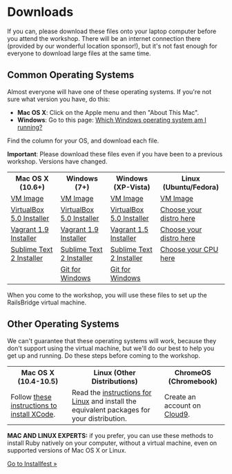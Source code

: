 # Downloads

If you can, please download these files onto your laptop computer before
you attend the workshop. There will be an internet connection there
(provided by our wonderful location sponsor!), but it's not fast enough
for everyone to download large files at the same time.

## Common Operating Systems

Almost everyone will have one of these operating systems. If you're not
sure what version you have, do this:

* **Mac OS X**: Click on the Apple menu and then "About This Mac".
* **Windows**: Go to this page: [Which Windows operating system am I running?](http://windows.microsoft.com/en-us/windows/which-operating-system)

Find the column for your OS, and download each file.

<div class="alert alert-info">
<strong>Important</strong>: Please download these files even if you have been to a previous workshop. Versions have changed.
</div>

<table class="downloads-files">
<tr>
  <th>Mac OS X (10.6+)</th>
  <th>Windows (7+)</th>
  <th>Windows (XP-Vista)</th>
  <th>Linux (Ubuntu/Fedora)</th>
</tr>
<tr>
  <td><a href="http://downloads.railsbridge.org/railsbridgevm-2017-01.box">VM Image</a></td>
  <td><a href="http://downloads.railsbridge.org/railsbridgevm-2017-01.box">VM Image</a></td>
  <td><a href="http://downloads.railsbridge.org/railsbridgevm-2017-01.box">VM Image</a></td>
  <td><a href="http://downloads.railsbridge.org/railsbridgevm-2017-01.box">VM Image</a></td>
</tr>
<tr>
  <td><a href="http://download.virtualbox.org/virtualbox/5.0.30/VirtualBox-5.0.30-112061-OSX.dmg">VirtualBox 5.0 Installer</a></td>
  <td><a href="http://download.virtualbox.org/virtualbox/5.0.30/VirtualBox-5.0.30-112061-Win.exe">VirtualBox 5.0 Installer</a></td>
  <td><a href="http://download.virtualbox.org/virtualbox/5.0.30/VirtualBox-5.0.30-112061-Win.exe">VirtualBox 5.0 Installer</a></td>
  <td><a href="https://www.virtualbox.org/wiki/Linux_Downloads">Choose your distro here</a></td>
</tr>
<tr>
  <td><a href="https://releases.hashicorp.com/vagrant/1.9.1/vagrant_1.9.1.dmg">Vagrant 1.9 Installer</a></td>
  <td><a href="https://releases.hashicorp.com/vagrant/1.9.1/vagrant_1.9.1.msi">Vagrant 1.9 Installer</a></td>
  <td><a href="https://releases.hashicorp.com/vagrant/1.5.4/vagrant_1.5.4.msi">Vagrant 1.5 Installer</a></td>
  <td><a href="https://www.vagrantup.com/downloads.html">Choose your distro here</a></td>
</tr>
<tr>
  <td><a href="https://download.sublimetext.com/Sublime%20Text%202.0.2.dmg">Sublime Text 2 Installer</a></td>
  <td><a href="https://download.sublimetext.com/Sublime%20Text%202.0.2a%20Setup.exe">Sublime Text 2 Installer</a></td>
  <td><a href="https://download.sublimetext.com/Sublime%20Text%202.0.2a%20Setup.exe">Sublime Text 2 Installer</a></td>
  <td><a href="http://www.sublimetext.com/2">Choose your CPU here</a></td>
</tr>
<tr>
  <td></td>
  <td><a href="https://github.com/git-for-windows/git/releases/download/v2.11.0.windows.1/Git-2.11.0-32-bit.exe">Git for Windows</a></td>
  <td><a href="https://github.com/git-for-windows/git/releases/download/v2.11.0.windows.1/Git-2.11.0-32-bit.exe">Git for Windows</a></td>
  <td></td>
</tr>
</table>

When you come to the workshop, you will use these files to set up the
RailsBridge virtual machine.

## Other Operating Systems

We can't guarantee that these operating systems will work, because they
don't support using the virtual machine, but we'll do our best to help
you get up and running. Do these steps before coming to the workshop.

<table class="downloads-files">
<tr>
  <th>Mac OS X (10.4-10.5)</th>
  <th>Linux (Other Distributions)</th>
  <th>ChromeOS (Chromebook)</th>
</tr>
<tr>
  <td>Follow <a href="/downloads/xcode">these instructions to install XCode</a>.</td>
  <td>Read the <a href="/downloads/linux">instructions for Linux</a> and install the equivalent packages for your distribution.</a>
  <td>Create an account on <a href="https://c9.io">Cloud9</a>.</td>
</tr>
</table>

**MAC AND LINUX EXPERTS:** if you prefer, you can use these methods to
install Ruby natively on your computer, without a virtual machine,
even on supported versions of Mac OS X or Linux.

<a href="/installfest">Go to Installfest »</a>
